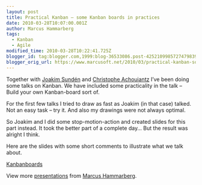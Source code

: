 ```yaml
---
layout: post
title: Practical Kanban – some Kanban boards in practices
date: 2010-03-28T10:07:00.001Z
author: Marcus Hammarberg
tags:
  - Kanban
  - Agile
modified_time: 2010-03-28T10:22:41.725Z
blogger_id: tag:blogger.com,1999:blog-36533086.post-4252109985727479839
blogger_orig_url: https://www.marcusoft.net/2010/03/practical-kanban-some-kanban-boards-in.html
---
```


Together with [Joakim Sundén](http://www.joakimsunden.com/) and [Christophe Achouiantz](http://blog.avegagroup.se/ChristopheAchouiantz/default.aspx) I’ve been doing some talks on Kanban. We have included some practicality in the talk – Build your own Kanban-board sort of.

For the first few talks I tried to draw as fast as Joakim (in that case) talked. Not an easy task – try it. And also my drawings were not always optimal.

So Joakim and I did some stop-motion-action and created slides for this part instead. It took the better part of a complete day… But the result was alright I think.

Here are the slides with some short comments to illustrate what we talk about.

[Kanbanboards](http://www.slideshare.net/marcusoftnet/kanbanboards)

View more [presentations](http://www.slideshare.net/) from [Marcus Hammarberg](http://www.slideshare.net/marcusoftnet).
